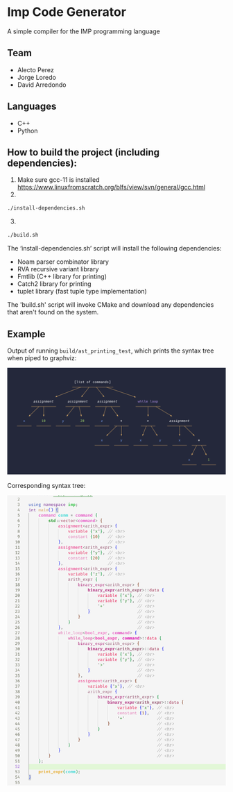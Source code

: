 # Imp Code Generator

A simple compiler for the IMP programming language

## Team
- Alecto Perez
- Jorge Loredo
- David Arredondo

## Languages
- C++ 
- Python 

## How to build the project (including dependencies):
1. 	Make sure gcc-11 is installed https://www.linuxfromscratch.org/blfs/view/svn/general/gcc.html
2. 	
```bash
./install-dependencies.sh
```
3. 
```bash
./build.sh
```

The ‘install-dependencies.sh’ script will install the following dependencies:

- Noam parser combinator library
- RVA recursive variant library
- Fmtlib (C++ library for printing)
- Catch2 library for printing
- tuplet library (fast tuple type implementation)

The 'build.sh' script will invoke CMake and download any dependencies that aren't found on the
system.

## Example

Output of running `build/ast_printing_test`, which prints the syntax tree when
piped to graphviz:

![](docs/ast-example-output.png)

Corresponding syntax tree:

![](docs/ast-example.png)

